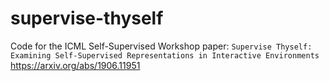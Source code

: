 # supervise-thyself
Code for the ICML Self-Supervised Workshop paper: `Supervise Thyself: Examining Self-Supervised Representations in Interactive Environments`
https://arxiv.org/abs/1906.11951




